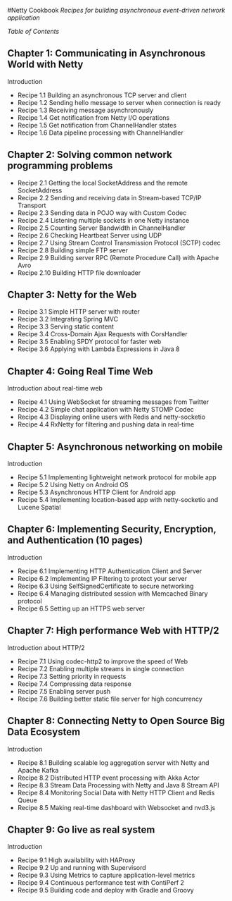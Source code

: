 #Netty Cookbook
*Recipes for building asynchronous event-driven network application* 

*Table of Contents*

## Chapter 1: Communicating in Asynchronous World with Netty
Introduction
- Recipe 1.1 Building an asynchronous TCP server and client
- Recipe 1.2 Sending hello message to server when connection is ready
- Recipe 1.3 Receiving message asynchronously
- Recipe 1.4 Get notification from Netty I/O operations
- Recipe 1.5 Get notification from ChannelHandler states
- Recipe 1.6 Data pipeline processing with ChannelHandler

## Chapter 2: Solving common network programming problems
- Recipe 2.1 Getting the local SocketAddress and the remote SocketAddress
- Recipe 2.2 Sending and receiving data in Stream-based TCP/IP Transport
- Recipe 2.3 Sending data in POJO way with Custom Codec
- Recipe 2.4 Listening multiple sockets in one Netty instance
- Recipe 2.5 Counting Server Bandwidth in ChannelHandler
- Recipe 2.6 Checking Heartbeat Server using UDP
- Recipe 2.7 Using Stream Control Transmission Protocol (SCTP) codec
- Recipe 2.8 Building simple FTP server
- Recipe 2.9 Building server RPC (Remote Procedure Call) with Apache Avro
- Recipe 2.10 Building HTTP file downloader

## Chapter 3: Netty for the Web
- Recipe 3.1 Simple HTTP server with router
- Recipe 3.2 Integrating Spring MVC 
- Recipe 3.3 Serving static content
- Recipe 3.4 Cross-Domain Ajax Requests with CorsHandler
- Recipe 3.5 Enabling SPDY protocol for faster web
- Recipe 3.6 Applying with Lambda Expressions in Java 8

## Chapter 4: Going Real Time Web
Introduction about real-time web
- Recipe 4.1 Using WebSocket for streaming messages from Twitter
- Recipe 4.2 Simple chat application with Netty STOMP Codec
- Recipe 4.3 Displaying online users with Redis and netty-socketio
- Recipe 4.4 RxNetty for filtering and pushing data in real-time

## Chapter 5: Asynchronous networking on mobile
Introduction
- Recipe 5.1 Implementing lightweight network protocol for mobile app
- Recipe 5.2 Using Netty on Android OS
- Recipe 5.3 Asynchronous HTTP Client for Android app
- Recipe 5.4 Implementing location-based app with netty-socketio and Lucene Spatial

## Chapter 6: Implementing Security, Encryption, and Authentication (10 pages)
Introduction
- Recipe 6.1 Implementing HTTP Authentication Client and Server
- Recipe 6.2 Implementing IP Filtering to protect your server
- Recipe 6.3 Using SelfSignedCertificate to secure networking
- Recipe 6.4 Managing distributed session with Memcached Binary protocol
- Recipe 6.5 Setting up an HTTPS web server

## Chapter 7: High performance Web with HTTP/2 
Introduction about HTTP/2
- Recipe 7.1 Using codec-http2 to improve the speed of Web
- Recipe 7.2 Enabling multiple streams in single connection
- Recipe 7.3 Setting priority in requests
- Recipe 7.4 Compressing data response
- Recipe 7.5 Enabling server push
- Recipe 7.6 Building better static file server for high concurrency

## Chapter 8: Connecting Netty to Open Source Big Data Ecosystem
Introduction
- Recipe 8.1 Building scalable log aggregation server with Netty and Apache Kafka
- Recipe 8.2 Distributed HTTP event processing with Akka Actor
- Recipe 8.3 Stream Data Processing with Netty and Java 8 Stream API
- Recipe 8.4 Monitoring Social Data with Netty HTTP Client and Redis Queue
- Recipe 8.5 Making real-time dashboard with Websocket and nvd3.js

## Chapter 9: Go live as real system
Introduction
- Recipe 9.1 High availability with HAProxy 
- Recipe 9.2 Up and running with Supervisord
- Recipe 9.3 Using Metrics to capture application-level metrics
- Recipe 9.4 Continuous performance test with ContiPerf 2
- Recipe 9.5 Building code and deploy with Gradle and Groovy

